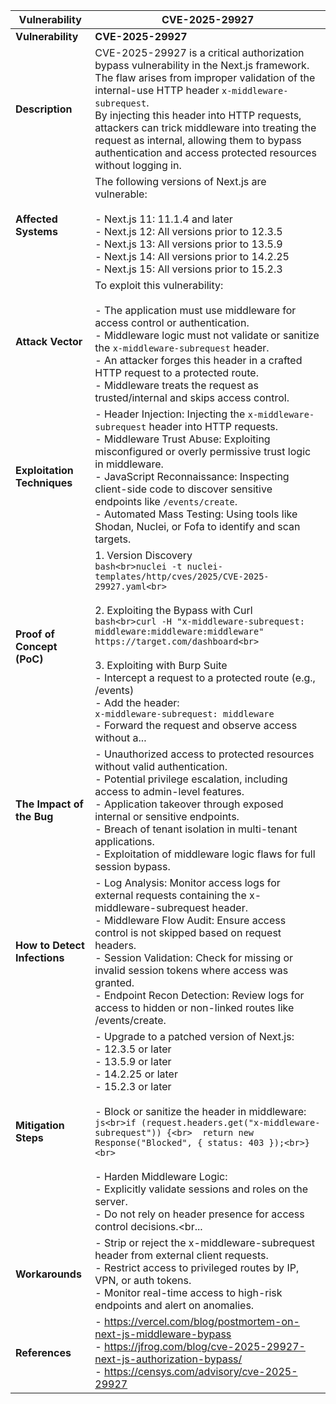 | Vulnerability | CVE-2025-29927 |
|---------------|----------------|
| **Vulnerability** | **CVE-2025-29927** |
| **Description** | CVE-2025-29927 is a critical authorization bypass vulnerability in the Next.js framework.<br>The flaw arises from improper validation of the internal-use HTTP header `x-middleware-subrequest`.<br>By injecting this header into HTTP requests, attackers can trick middleware into treating the request as internal, allowing them to bypass authentication and access protected resources without logging in. |
| **Affected Systems** | The following versions of Next.js are vulnerable:<br><br>- Next.js 11: 11.1.4 and later<br>- Next.js 12: All versions prior to 12.3.5<br>- Next.js 13: All versions prior to 13.5.9<br>- Next.js 14: All versions prior to 14.2.25<br>- Next.js 15: All versions prior to 15.2.3 |
| **Attack Vector** | To exploit this vulnerability:<br><br>- The application must use middleware for access control or authentication.<br>- Middleware logic must not validate or sanitize the `x-middleware-subrequest` header.<br>- An attacker forges this header in a crafted HTTP request to a protected route.<br>- Middleware treats the request as trusted/internal and skips access control. |
| **Exploitation Techniques** | - Header Injection: Injecting the `x-middleware-subrequest` header into HTTP requests.<br>- Middleware Trust Abuse: Exploiting misconfigured or overly permissive trust logic in middleware.<br>- JavaScript Reconnaissance: Inspecting client-side code to discover sensitive endpoints like `/events/create`.<br>- Automated Mass Testing: Using tools like Shodan, Nuclei, or Fofa to identify and scan targets. |
| **Proof of Concept (PoC)** | 1. Version Discovery<br>```bash<br>nuclei -t nuclei-templates/http/cves/2025/CVE-2025-29927.yaml<br>```<br><br>2. Exploiting the Bypass with Curl<br>```bash<br>curl -H "x-middleware-subrequest: middleware:middleware:middleware" https://target.com/dashboard<br>```<br><br>3. Exploiting with Burp Suite<br>- Intercept a request to a protected route (e.g., /events)<br>- Add the header:<br> `x-middleware-subrequest: middleware`<br>- Forward the request and observe access without a...
| **The Impact of the Bug** | - Unauthorized access to protected resources without valid authentication.<br>- Potential privilege escalation, including access to admin-level features.<br>- Application takeover through exposed internal or sensitive endpoints.<br>- Breach of tenant isolation in multi-tenant applications.<br>- Exploitation of middleware logic flaws for full session bypass. |
| **How to Detect Infections** | - Log Analysis: Monitor access logs for external requests containing the x-middleware-subrequest header.<br>- Middleware Flow Audit: Ensure access control is not skipped based on request headers.<br>- Session Validation: Check for missing or invalid session tokens where access was granted.<br>- Endpoint Recon Detection: Review logs for access to hidden or non-linked routes like /events/create. |
| **Mitigation Steps** | - Upgrade to a patched version of Next.js:<br>  - 12.3.5 or later<br>  - 13.5.9 or later<br>  - 14.2.25 or later<br>  - 15.2.3 or later<br><br>- Block or sanitize the header in middleware:<br>```js<br>if (request.headers.get("x-middleware-subrequest")) {<br>  return new Response("Blocked", { status: 403 });<br>}<br>```<br><br>- Harden Middleware Logic:<br>  - Explicitly validate sessions and roles on the server.<br>  - Do not rely on header presence for access control decisions.<br...
| **Workarounds** | - Strip or reject the x-middleware-subrequest header from external client requests.<br>- Restrict access to privileged routes by IP, VPN, or auth tokens.<br>- Monitor real-time access to high-risk endpoints and alert on anomalies. |
| **References** | - https://vercel.com/blog/postmortem-on-next-js-middleware-bypass<br>- https://jfrog.com/blog/cve-2025-29927-next-js-authorization-bypass/<br>- https://censys.com/advisory/cve-2025-29927 |

